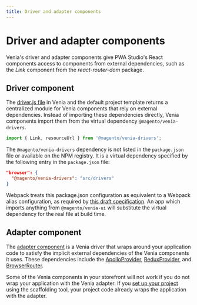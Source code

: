 ```yaml
---
title: Driver and adapter components
---
```


# Driver and adapter components

Venia's driver and adapter components give PWA Studio's React components access to components from external dependencies, such as the _Link_ component from the _react-router-dom_ package.

## Driver component

The [driver.js file][] in Venia and the default project template returns a centralized module for Venia components that rely on external dependencies.
Instead of importing these dependencies directly, Venia components import them from the virtual dependency `@magento/venia-drivers`.

[driver.js file]: https://github.com/magento/pwa-studio/blob/develop/packages/venia-concept/src/drivers.js

```js
import { Link, resourceUrl } from '@magento/venia-drivers';
```

The `@magento/venia-drivers` dependency is not listed in the `package.json` file or available on the NPM registry.
It is a virtual dependency specified by the following entry in the `package.json` file:

```json
"browser": {
  "@magento/venia-drivers": "src/drivers"
}
```

Webpack treats this package.json configuration as equivalent to a Webpack alias configuration, as required by [this draft specification][].
An app which imports anything from `@magento/venia-ui` will substitute the virtual dependency for the real file at build time.

[this draft specification]: https://github.com/defunctzombie/package-browser-field-spec

## Adapter component

The [adapter component][] is a Venia driver that wraps around your application code to satisfy the implicit external dependencies of the Venia components it uses.
These dependencies include the [ApolloProvider][], [ReduxProvider][], and [BrowserRouter][].

Some of the Venia components in your storefront will not work if you do not wrap your application with the Venia adapter.
If you [set up your project][] using the scaffolding tool, your project code already wraps the application with the adapter.

[adapter component]: https://github.com/magento/pwa-studio/blob/develop/packages/venia-ui/lib/drivers/adapter.js
[apolloprovider]: https://www.apollographql.com/docs/react/get-started/#connect-your-client-to-react
[reduxprovider]: https://react-redux.js.org/api/provider
[browserrouter]: https://reactrouter.com/web/api/BrowserRouter
[set up your project]: /tutorials/setup-storefront/
